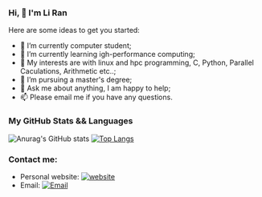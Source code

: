 ### Hi, 👋 I'm Li Ran

<!--
![Metrics](https://metrics.lecoq.io/liranuxx?template=classic&config.timezone=Asia%2FShanghai)

**liranuxx/liranuxx** is a ✨ _special_ ✨ repository because its `README.md` (this file) appears on your GitHub profile.
-->
Here are some ideas to get you started:

- 🔭 I’m currently computer student;
- 🌱 I’m currently learning igh-performance computing;
- 🤔 My interests are with linux and hpc programming, C, Python, Parallel Caculations, Arithmetic etc..;
- 💼 I’m pursuing a master's degree;
- 💬 Ask me about anything, I am happy to help;
- 📫 Please email me if you have any questions.

### My GitHub Stats && Languages

![Anurag's GitHub stats](https://github-readme-stats.vercel.app/api?username=thenicealex&show_icons=true&bg_color=00000000)
[![Top Langs](https://github-readme-stats.vercel.app/api/top-langs/?username=thenicealex&layout=donut)](https://github.com/anuraghazra/github-readme-stats)



### Contact me:

- Personal website: [![website](https://img.shields.io/badge/-3693F3?style=flat-square&logo=icloud&logoColor=white)](https://www.thenicelee.top/)
- Email: [![Email](https://img.shields.io/badge/-D14836?style=flat-square&logo=gmail&logoColor=white)](mailto:1489198873@qq.com)
